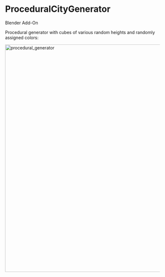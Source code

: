# ProceduralCityGenerator
Blender Add-On

Procedural generator with cubes of various random heights and randomly assigned colors:

<img width="737" alt="procedural_generator" src="https://github.com/user-attachments/assets/dd6e2f3f-6a20-4e4b-bd1b-0b24e5759931">